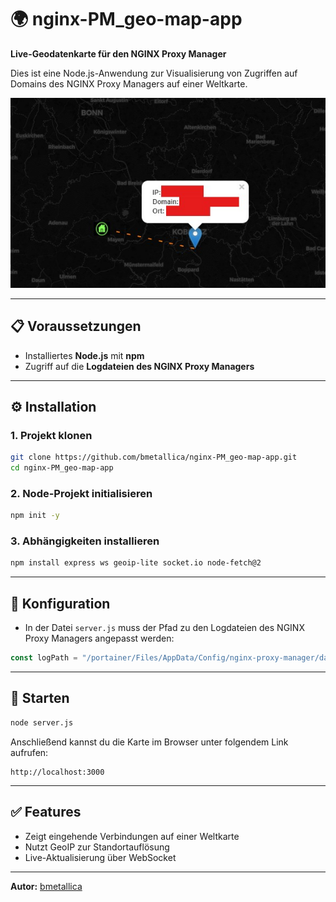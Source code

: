 # 🌍 nginx-PM_geo-map-app

**Live-Geodatenkarte für den NGINX Proxy Manager**

Dies ist eine Node.js-Anwendung zur Visualisierung von Zugriffen auf Domains des NGINX Proxy Managers auf einer Weltkarte.

![Geo Map Screenshot](https://github.com/bmetallica/nginx-PM_geo-map-app/blob/main/Screenshot.jpg)

---

## 📋 Voraussetzungen

- Installiertes **Node.js** mit **npm**
- Zugriff auf die **Logdateien des NGINX Proxy Managers**

---

## ⚙️ Installation

### 1. Projekt klonen

```bash
git clone https://github.com/bmetallica/nginx-PM_geo-map-app.git
cd nginx-PM_geo-map-app
```

### 2. Node-Projekt initialisieren

```bash
npm init -y
```

### 3. Abhängigkeiten installieren

```bash
npm install express ws geoip-lite socket.io node-fetch@2
```

---

## 🔧 Konfiguration

- In der Datei `server.js` muss der Pfad zu den Logdateien des NGINX Proxy Managers angepasst werden:

```js
const logPath = "/portainer/Files/AppData/Config/nginx-proxy-manager/data/logs/";
```

---

## 🚀 Starten

```bash
node server.js
```

Anschließend kannst du die Karte im Browser unter folgendem Link aufrufen:

```
http://localhost:3000
```

---

## ✅ Features

- Zeigt eingehende Verbindungen auf einer Weltkarte
- Nutzt GeoIP zur Standortauflösung
- Live-Aktualisierung über WebSocket


---

**Autor:** [bmetallica](https://github.com/bmetallica)
